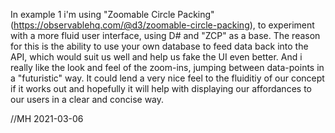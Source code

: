 In example 1 i'm using "Zoomable Circle Packing" (https://observablehq.com/@d3/zoomable-circle-packing), to experiment with a more fluid user interface, using D# and "ZCP" as a base.
The reason for this is the ability to use your own database to feed data back into the API, which would suit us well and help us fake the UI even better.
And i really like the look and feel of the zoom-ins, jumping between data-points in a "futuristic" way.
It could lend a very nice feel to the fluiditiy of our concept if it works out and hopefully it will help with displaying our affordances to our users in a clear and concise way.

//MH 2021-03-06
